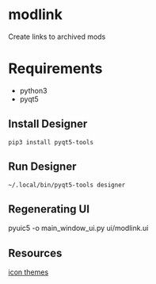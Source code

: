 # modlink
Create links to archived mods

# Requirements
 * python3
 * pyqt5

## Install Designer
    pip3 install pyqt5-tools
## Run Designer
    ~/.local/bin/pyqt5-tools designer

## Regenerating UI
pyuic5 -o main_window_ui.py ui/modlink.ui


## Resources
[icon themes](https://specifications.freedesktop.org/icon-naming-spec/icon-naming-spec-latest.html)
